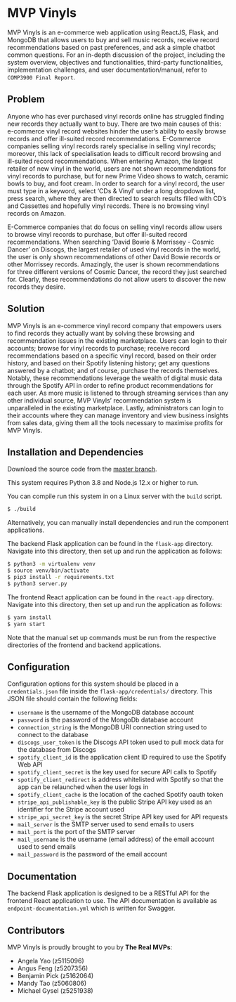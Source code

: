 # MVP Vinyls

MVP Vinyls is an e-commerce web application using ReactJS, Flask, and MongoDB that allows users to buy and sell music records, receive record recommendations based on past preferences, and ask a simple chatbot common questions. For an in-depth discussion of the project, including the system overview, objectives and functionalities, third-party functionalities, implementation challenges, and user documentation/manual, refer to `COMP3900 Final Report`. 

## Problem

Anyone who has ever purchased vinyl records online has struggled finding new records they actually want to buy. There are two main causes of this: e-commerce vinyl record websites hinder the user’s ability to easily browse records and offer ill-suited record recommendations. E-Commerce companies selling vinyl records rarely specialise in selling vinyl records; moreover, this lack of specialisation leads to difficult record browsing and ill-suited record recommendations. When entering Amazon, the largest retailer of new vinyl in the world, users are not shown recommendations for vinyl records to purchase, but for new Prime Video shows to watch, ceramic bowls to buy, and foot cream. In order to search for a vinyl record, the user must type in a keyword, select ‘CDs & Vinyl’ under a long dropdown list, press search, where they are then directed to search results filled with CD’s and Cassettes and hopefully vinyl records. There is no browsing vinyl records on Amazon. 

E-Commerce companies that do focus on selling vinyl records allow users to browse vinyl records to purchase, but offer ill-suited record recommendations. When searching ‘David Bowie & Morrissey - Cosmic Dancer’ on Discogs, the largest retailer of used vinyl records in the world, the user is only shown recommendations of other David Bowie records or other Morrissey records. Amazingly, the user is shown recommendations for three different versions of Cosmic Dancer, the record they just searched for. Clearly, these recommendations do not allow users to discover the new records they desire.

## Solution

MVP Vinyls is an e-commerce vinyl record company that empowers users to find records they actually want by solving these browsing and recommendation issues in the existing marketplace. 
Users can login to their accounts; browse for vinyl records to purchase; receive record recommendations based on a specific vinyl record, based on their order history, and based on their Spotify listening history; get any questions answered by a chatbot; and of course, purchase the records themselves. Notably, these recommendations leverage the wealth of digital music data through the Spotify API in order to refine product recommendations for each user. As more music is listened to through streaming services than any other individual source, MVP Vinyls’ recommendation system is unparalleled in the existing marketplace. Lastly, administrators can login to their accounts where they can manage inventory and view business insights from sales data, giving them all the tools necessary to maximise profits for MVP Vinyls.


## Installation and Dependencies
Download the source code from the [master branch](https://github.com/unsw-cse-comp3900-9900-21T1/capstone-project-3900-w11b-the-real-mvps/tree/master).

This system requires Python 3.8 and Node.js 12.x or higher to run. 

You can compile run this system in on a Linux server with the `build` script.
```sh
$ ./build
```

Alternatively, you can manually install dependencies and run the component applications.

The backend Flask application can be found in the `flask-app` directory. Navigate into this directory, then set up and run the application as follows:
```sh
$ python3 -m virtualenv venv
$ source venv/bin/activate
$ pip3 install -r requirements.txt
$ python3 server.py
```

The frontend React application can be found in the `react-app` directory. Navigate into this directory, then set up and run the application as follows:
```sh
$ yarn install
$ yarn start
```

Note that the manual set up commands must be run from the respective directories of the frontend and backend applications.


## Configuration
Configuration options for this system should be placed in a `credentials.json` file inside the `flask-app/credentials/` directory. This JSON file should contain the following fields:
* `username` is the username of the MongoDB database account
* `password` is the password of the MongoDb database account
* `connection_string` is the MongoDB URI connection string used to connect to the database
* `discogs_user_token` is the Discogs API token used to pull mock data for the database from Discogs
* `spotify_client_id` is the application client ID required to use the Spotify Web API
* `spotify_client_secret` is the key used for secure API calls to Spotify
* `spotify_client_redirect` is address whitelisted with Spotify so that the app can be relaunched when the user logs in
* `spotify_client_cache` is the location of the cached Spotify oauth token
* `stripe_api_publishable_key` is the public Stripe API key used as an identifier for the Stripe account used
* `stripe_api_secret_key` is the secret Stripe API key used for API requests
* `mail_server` is the SMTP server used to send emails to users
* `mail_port` is the port of the SMTP server
* `mail_username` is the username (email address) of the email account used to send emails
* `mail_password` is the password of the email account


## Documentation
The backend Flask application is designed to be a RESTful API for the frontend React application to use. The API documentation is available as `endpoint-documentation.yml` which is written for Swagger.


## Contributors
MVP Vinyls is proudly brought to you by **The Real MVPs**:

* Angela Yao (z5115096)
* Angus Feng (z5207356)
* Benjamin Pick (z5162064)
* Mandy Tao (z5060806)
* Michael Gysel (z5251938)

